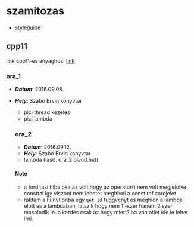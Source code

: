 # szamitozas
  -	[styleguide](https://google.github.io/styleguide/cppguide.html)
  
## cpp11
  link cpp11-es anyaghoz: [link](https://drive.google.com/file/d/0BwcUw_N7dnN3N0w2RVpFcTl3a2c/view?usp=sharing)

### ora_1
- ***Datum***: 2016.09.08.
- ***Hely***: Szabo Ervin konyvtar
  - pici thread kezeles
  - pici lambda

  ### ora_2
  - ***Datum***: 2016.09.12.
  - ***Hely***: Szabo Ervin konyvtar
  - lambda (lasd. ora_2 pland.md)

  #### Note 
  - a forditasi hiba oka az volt hogy az operator() nem volt megjelolve consttal igy viszont nem 
  lehetet meghivni a const ref zarojelet
  - raktam a Funvtionba egy `get_id` fuggvenyt es meghion a lambda elott es a lambdaban, latszik hogy nem 1 -szer 
  hanem 2 szer masolodik le. a kerdes csak az hogy miert? ha van otlet ide le lehet irni.
